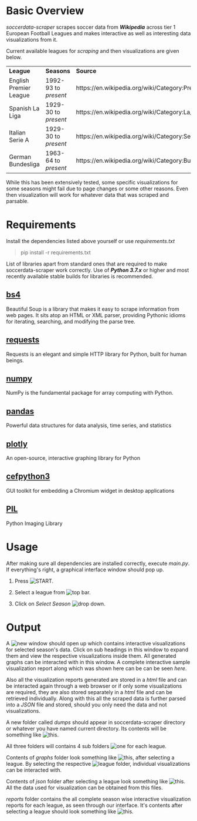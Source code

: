 # Basic Overview
_soccerdata-scraper_ scrapes soccer data from ***Wikipedia*** across tier 1 European Football Leagues and makes interactive as well as interesting data visualizations from it. 

Current available leagues for *scraping* and then visualizations are given below.

<table>
  
  <tr>
  <td><b>League</b></td>
  <td><b>Seasons</b></td>
  <td><b>Source</b></td>
  </tr>
   
  <tr>
  <td>English Premier League</td>
  <td>1992-93 to <i>present</i></td>
  <td>https://en.wikipedia.org/wiki/Category:Premier_League_seasons</td>
  </tr>
  
  <tr>
  <td>Spanish La Liga</td>
  <td>1929-30 to <i>present</i></td>
  <td>https://en.wikipedia.org/wiki/Category:La_Liga_seasons</td>
  </tr>
  
  <tr>
  <td>Italian Serie A</td>
  <td>1929-30 to <i>present</i></td>
  <td>https://en.wikipedia.org/wiki/Category:Serie_A_seasons</td>
  </tr>
  
  <tr>
  <td>German Bundesliga</td>
  <td>1963-64 to <i>present</i></td>
  <td>https://en.wikipedia.org/wiki/Category:Bundesliga_seasons</td>
  </tr>
  
</table>

While this has been extensively tested, some specific visualizations for some seasons might fail due to page changes or some other reasons. Even then visualization will work for whatever data that was scraped and parsable.


# Requirements
Install the dependencies listed above yourself or use _requirements.txt_
> pip install -r requirements.txt

List of libraries apart from standard ones that are required to make soccerdata-scraper work correctly. Use of ***Python 3.7.x*** or higher and most recently available stable builds for libraries is recommended.

## [bs4](https://pypi.org/project/beautifulsoup4/)
Beautiful Soup is a library that makes it easy to scrape information from web pages. It sits atop an HTML or XML parser, providing Pythonic idioms for iterating, searching, and modifying the parse tree.

## [requests](https://pypi.org/project/requests/)
Requests is an elegant and simple HTTP library for Python, built for human beings.

## [numpy](https://pypi.org/project/numpy/)
NumPy is the fundamental package for array computing with Python.

## [pandas](https://pypi.org/project/pandas/)
Powerful data structures for data analysis, time series, and statistics

## [plotly](https://pypi.org/project/plotly/)
An open-source, interactive graphing library for Python

## [cefpython3](https://pypi.org/project/cefpython3/)
GUI toolkit for embedding a Chromium widget in desktop applications

## [PIL](https://pypi.org/project/Pillow/)
Python Imaging Library


# Usage

After making sure all dependencies are installed correctly, execute _main.py_. If everything's right, a graphical interface window should pop up.

1. Press ![_START_.](/media/GUI1.PNG?raw=true)

2. Select a league from ![top bar.](/media/GUI2.PNG?raw=true)

3. Click on _Select Season_ ![drop down.](/media/GUI3.PNG?raw=true)


# Output

A ![new window](/media/outwindow.PNG?raw=true) should open up which contains interactive visualizations for selected season's data. Click on sub headings in this window to expand them and view the respective visualizations inside them. All generated graphs can be interacted with in this window. A complete interactive sample visualization report along which was shown here can be can be seen _here_.

Also all the visualization reports generated are stored in a _html_ file and can be interacted again through a web browser or if only some visualizations are required, they are also stored separately in a _html_ file and can be retrieved individually. Along with this all the scraped data is further parsed into a _JSON_ file and stored, should you only need the data and not visualizations.

A new folder called _dumps_ should appear in soccerdata-scraper directory or whatever you have named current directory. Its contents will be something like ![this.](/media/dumps.PNG?raw=true)

All three folders will contains 4 sub folders ![one for each league.](/media/league.PNG?raw=true)

Contents of _graphs_ folder look something like ![this,](/media/graphleagues.PNG?raw=true) after selecting a league. By selecting the respective ![league folder,](/media/graphleaguefolder.PNG?raw=true) individual visualizations can be interacted with.

Contents of _json_ folder after selecting a league look something like ![this.](/media/jsonfolder.PNG?raw=true) All the data used for visualization can be obtained from this files.

_reports_ folder contains the all complete season wise interactive visualization reports for each league, as seen through our interface. It's contents after selecting a league should look something like ![this.](/media/reportsfolder.PNG?raw=true)


